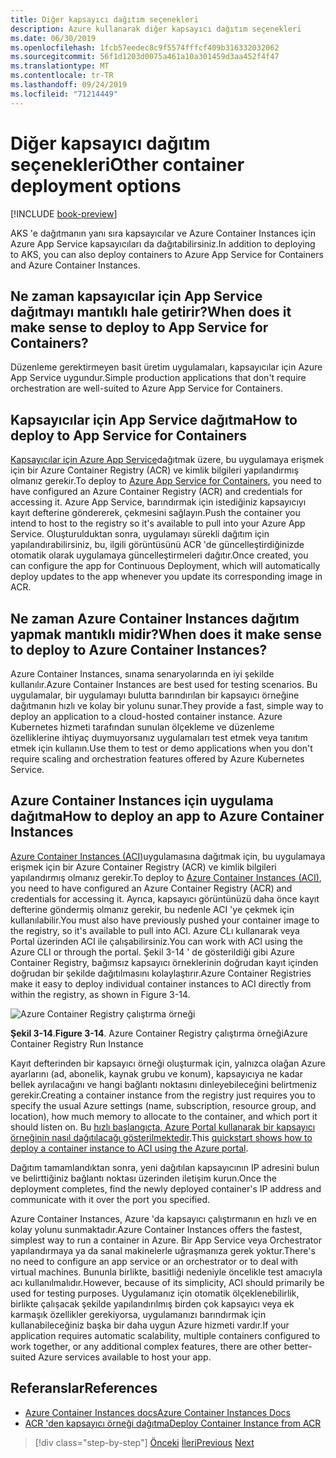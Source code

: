 ```yaml
---
title: Diğer kapsayıcı dağıtım seçenekleri
description: Azure kullanarak diğer kapsayıcı dağıtım seçenekleri
ms.date: 06/30/2019
ms.openlocfilehash: 1fcb57eedec8c9f5574fffcf409b316332032062
ms.sourcegitcommit: 56f1d1203d0075a461a10a301459d3aa452f4f47
ms.translationtype: MT
ms.contentlocale: tr-TR
ms.lasthandoff: 09/24/2019
ms.locfileid: "71214449"
---
```

# <a name="other-container-deployment-options"></a><span data-ttu-id="0e1c5-103">Diğer kapsayıcı dağıtım seçenekleri</span><span class="sxs-lookup"><span data-stu-id="0e1c5-103">Other container deployment options</span></span>

[!INCLUDE [book-preview](../../../includes/book-preview.md)]

<span data-ttu-id="0e1c5-104">AKS 'e dağıtmanın yanı sıra kapsayıcılar ve Azure Container Instances için Azure App Service kapsayıcıları da dağıtabilirsiniz.</span><span class="sxs-lookup"><span data-stu-id="0e1c5-104">In addition to deploying to AKS, you can also deploy containers to Azure App Service for Containers and Azure Container Instances.</span></span>

## <a name="when-does-it-make-sense-to-deploy-to-app-service-for-containers"></a><span data-ttu-id="0e1c5-105">Ne zaman kapsayıcılar için App Service dağıtmayı mantıklı hale getirir?</span><span class="sxs-lookup"><span data-stu-id="0e1c5-105">When does it make sense to deploy to App Service for Containers?</span></span>

<span data-ttu-id="0e1c5-106">Düzenleme gerektirmeyen basit üretim uygulamaları, kapsayıcılar için Azure App Service uygundur.</span><span class="sxs-lookup"><span data-stu-id="0e1c5-106">Simple production applications that don't require orchestration are well-suited to Azure App Service for Containers.</span></span>

## <a name="how-to-deploy-to-app-service-for-containers"></a><span data-ttu-id="0e1c5-107">Kapsayıcılar için App Service dağıtma</span><span class="sxs-lookup"><span data-stu-id="0e1c5-107">How to deploy to App Service for Containers</span></span>

<span data-ttu-id="0e1c5-108">[Kapsayıcılar için Azure App Service](https://azure.microsoft.com/services/app-service/containers/)dağıtmak üzere, bu uygulamaya erişmek için bir Azure Container Registry (ACR) ve kimlik bilgileri yapılandırmış olmanız gerekir.</span><span class="sxs-lookup"><span data-stu-id="0e1c5-108">To deploy to [Azure App Service for Containers](https://azure.microsoft.com/services/app-service/containers/), you need to have configured an Azure Container Registry (ACR) and credentials for accessing it.</span></span> <span data-ttu-id="0e1c5-109">Azure App Service, barındırmak için istediğiniz kapsayıcıyı kayıt defterine göndererek, çekmesini sağlayın.</span><span class="sxs-lookup"><span data-stu-id="0e1c5-109">Push the container you intend to host to the registry so it's available to pull into your Azure App Service.</span></span> <span data-ttu-id="0e1c5-110">Oluşturulduktan sonra, uygulamayı sürekli dağıtım için yapılandırabilirsiniz, bu, ilgili görüntüsünü ACR 'de güncelleştirdiğinizde otomatik olarak uygulamaya güncelleştirmeleri dağıtır.</span><span class="sxs-lookup"><span data-stu-id="0e1c5-110">Once created, you can configure the app for Continuous Deployment, which will automatically deploy updates to the app whenever you update its corresponding image in ACR.</span></span>

## <a name="when-does-it-make-sense-to-deploy-to-azure-container-instances"></a><span data-ttu-id="0e1c5-111">Ne zaman Azure Container Instances dağıtım yapmak mantıklı midir?</span><span class="sxs-lookup"><span data-stu-id="0e1c5-111">When does it make sense to deploy to Azure Container Instances?</span></span>

<span data-ttu-id="0e1c5-112">Azure Container Instances, sınama senaryolarında en iyi şekilde kullanılır.</span><span class="sxs-lookup"><span data-stu-id="0e1c5-112">Azure Container Instances are best used for testing scenarios.</span></span> <span data-ttu-id="0e1c5-113">Bu uygulamalar, bir uygulamayı bulutta barındırılan bir kapsayıcı örneğine dağıtmanın hızlı ve kolay bir yolunu sunar.</span><span class="sxs-lookup"><span data-stu-id="0e1c5-113">They provide a fast, simple way to deploy an application to a cloud-hosted container instance.</span></span> <span data-ttu-id="0e1c5-114">Azure Kubernetes hizmeti tarafından sunulan ölçekleme ve düzenleme özelliklerine ihtiyaç duymuyorsanız uygulamaları test etmek veya tanıtım etmek için kullanın.</span><span class="sxs-lookup"><span data-stu-id="0e1c5-114">Use them to test or demo applications when you don't require scaling and orchestration features offered by Azure Kubernetes Service.</span></span>

## <a name="how-to-deploy-an-app-to-azure-container-instances"></a><span data-ttu-id="0e1c5-115">Azure Container Instances için uygulama dağıtma</span><span class="sxs-lookup"><span data-stu-id="0e1c5-115">How to deploy an app to Azure Container Instances</span></span>

<span data-ttu-id="0e1c5-116">[Azure Container Instances (ACI)](https://docs.microsoft.com/azure/container-instances/)uygulamasına dağıtmak için, bu uygulamaya erişmek için bir Azure Container Registry (ACR) ve kimlik bilgileri yapılandırmış olmanız gerekir.</span><span class="sxs-lookup"><span data-stu-id="0e1c5-116">To deploy to [Azure Container Instances (ACI)](https://docs.microsoft.com/azure/container-instances/), you need to have configured an Azure Container Registry (ACR) and credentials for accessing it.</span></span> <span data-ttu-id="0e1c5-117">Ayrıca, kapsayıcı görüntünüzü daha önce kayıt defterine göndermiş olmanız gerekir, bu nedenle ACI 'ye çekmek için kullanılabilir.</span><span class="sxs-lookup"><span data-stu-id="0e1c5-117">You must also have previously pushed your container image to the registry, so it's available to pull into ACI.</span></span> <span data-ttu-id="0e1c5-118">Azure CLı kullanarak veya Portal üzerinden ACI ile çalışabilirsiniz.</span><span class="sxs-lookup"><span data-stu-id="0e1c5-118">You can work with ACI using the Azure CLI or through the portal.</span></span> <span data-ttu-id="0e1c5-119">Şekil 3-14 ' de gösterildiği gibi Azure Container Registry, bağımsız kapsayıcı örneklerinin doğrudan kayıt içinden doğrudan bir şekilde dağıtılmasını kolaylaştırır.</span><span class="sxs-lookup"><span data-stu-id="0e1c5-119">Azure Container Registries make it easy to deploy individual container instances to ACI directly from within the registry, as shown in Figure 3-14.</span></span>

![Azure Container Registry çalıştırma örneği](./media/acr-runinstance-contextmenu.png)

<span data-ttu-id="0e1c5-121">**Şekil 3-14**.</span><span class="sxs-lookup"><span data-stu-id="0e1c5-121">**Figure 3-14**.</span></span> <span data-ttu-id="0e1c5-122">Azure Container Registry çalıştırma örneği</span><span class="sxs-lookup"><span data-stu-id="0e1c5-122">Azure Container Registry Run Instance</span></span>

<span data-ttu-id="0e1c5-123">Kayıt defterinden bir kapsayıcı örneği oluşturmak için, yalnızca olağan Azure ayarlarını (ad, abonelik, kaynak grubu ve konum), kapsayıcıya ne kadar bellek ayrılacağını ve hangi bağlantı noktasını dinleyebileceğini belirtmeniz gerekir.</span><span class="sxs-lookup"><span data-stu-id="0e1c5-123">Creating a container instance from the registry just requires you to specify the usual Azure settings (name, subscription, resource group, and location), how much memory to allocate to the container, and which port it should listen on.</span></span> <span data-ttu-id="0e1c5-124">Bu [hızlı başlangıçta, Azure Portal kullanarak bir kapsayıcı örneğinin nasıl dağıtılacağı gösterilmektedir](https://docs.microsoft.com/azure/container-instances/container-instances-quickstart-portal).</span><span class="sxs-lookup"><span data-stu-id="0e1c5-124">This [quickstart shows how to deploy a container instance to ACI using the Azure portal](https://docs.microsoft.com/azure/container-instances/container-instances-quickstart-portal).</span></span>

<span data-ttu-id="0e1c5-125">Dağıtım tamamlandıktan sonra, yeni dağıtılan kapsayıcının IP adresini bulun ve belirttiğiniz bağlantı noktası üzerinden iletişim kurun.</span><span class="sxs-lookup"><span data-stu-id="0e1c5-125">Once the deployment completes, find the newly deployed container's IP address and communicate with it over the port you specified.</span></span>

<span data-ttu-id="0e1c5-126">Azure Container Instances, Azure 'da kapsayıcı çalıştırmanın en hızlı ve en kolay yolunu sunmaktadır.</span><span class="sxs-lookup"><span data-stu-id="0e1c5-126">Azure Container Instances offers the fastest, simplest way to run a container in Azure.</span></span> <span data-ttu-id="0e1c5-127">Bir App Service veya Orchestrator yapılandırmaya ya da sanal makinelerle uğraşmanıza gerek yoktur.</span><span class="sxs-lookup"><span data-stu-id="0e1c5-127">There's no need to configure an app service or an orchestrator or to deal with virtual machines.</span></span> <span data-ttu-id="0e1c5-128">Bununla birlikte, basitliği nedeniyle öncelikle test amacıyla acı kullanılmalıdır.</span><span class="sxs-lookup"><span data-stu-id="0e1c5-128">However, because of its simplicity, ACI should primarily be used for testing purposes.</span></span> <span data-ttu-id="0e1c5-129">Uygulamanız için otomatik ölçeklenebilirlik, birlikte çalışacak şekilde yapılandırılmış birden çok kapsayıcı veya ek karmaşık özellikler gerekiyorsa, uygulamanızı barındırmak için kullanabileceğiniz başka bir daha uygun Azure hizmeti vardır.</span><span class="sxs-lookup"><span data-stu-id="0e1c5-129">If your application requires automatic scalability, multiple containers configured to work together, or any additional complex features, there are other better-suited Azure services available to host your app.</span></span>

## <a name="references"></a><span data-ttu-id="0e1c5-130">Referanslar</span><span class="sxs-lookup"><span data-stu-id="0e1c5-130">References</span></span>

- [<span data-ttu-id="0e1c5-131">Azure Container Instances docs</span><span class="sxs-lookup"><span data-stu-id="0e1c5-131">Azure Container Instances Docs</span></span>](https://docs.microsoft.com/azure/container-instances/)
- [<span data-ttu-id="0e1c5-132">ACR 'den kapsayıcı örneği dağıtma</span><span class="sxs-lookup"><span data-stu-id="0e1c5-132">Deploy Container Instance from ACR</span></span>](https://docs.microsoft.com/azure/container-instances/container-instances-using-azure-container-registry#deploy-with-azure-portal)

>[!div class="step-by-step"]
><span data-ttu-id="0e1c5-133">[Önceki](scale-containers-serverless.md)
>[İleri](communication-patterns.md)</span><span class="sxs-lookup"><span data-stu-id="0e1c5-133">[Previous](scale-containers-serverless.md)
[Next](communication-patterns.md)</span></span>
